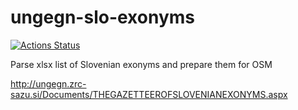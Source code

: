 # ungegn-slo-exonyms

[![Actions Status](https://github.com/stefanb/ungegn-slo-exonyms/workflows/Go/badge.svg)](https://github.com/stefanb/ungegn-slo-exonyms/actions)

Parse xlsx list of Slovenian exonyms and prepare them for OSM

http://ungegn.zrc-sazu.si/Documents/THEGAZETTEEROFSLOVENIANEXONYMS.aspx
